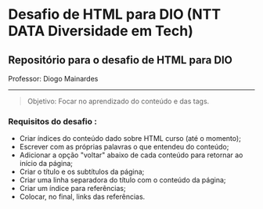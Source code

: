 # Desafio de HTML para DIO (NTT DATA Diversidade em Tech)

## Repositório para o desafio de HTML para DIO
Professor: Diogo Mainardes

---
> Objetivo: Focar no aprendizado do conteúdo e das tags.

### Requisitos do desafio :

- Criar índices do conteúdo dado sobre HTML curso (até o momento);
- Escrever com as próprias palavras o que entendeu do conteúdo;
- Adicionar a opção "voltar" abaixo de cada conteúdo para retornar ao início da página; 
- Criar o título e os subtítulos da página;
- Criar uma linha separadora do título com o conteúdo da página;
- Criar um índice para referências;
- Colocar, no final, links das referências.


